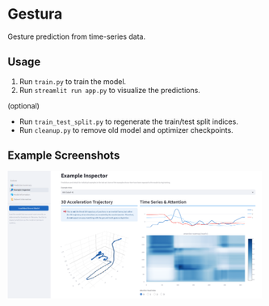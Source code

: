 # Gestura
Gesture prediction from time-series data.


## Usage
1. Run `train.py` to train the model.
2. Run `streamlit run app.py` to visualize the predictions.


(optional)
- Run `train_test_split.py` to regenerate the train/test split indices.
- Run `cleanup.py` to remove old model and optimizer checkpoints.


## Example Screenshots

<div align="center">
<img src="assets/gestura_example.png" alt="gestura_example"></img>
</div>